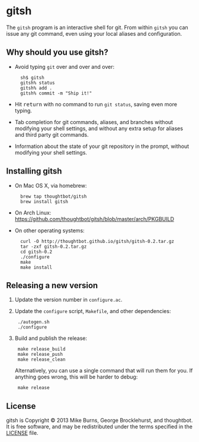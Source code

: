 # gitsh

The `gitsh` program is an interactive shell for git. From within `gitsh` you can
issue any git command, even using your local aliases and configuration.

## Why should you use gitsh?

* Avoid typing `git` over and over and over:

        sh$ gitsh
        gitsh% status
        gitsh% add .
        gitsh% commit -m "Ship it!"

* Hit <kbd>return</kbd> with no command to run `git status`, saving even more
  typing.
* Tab completion for git commands, aliases, and branches without modifying your
  shell settings, and without any extra setup for aliases and third party
  git commands.
* Information about the state of your git repository in the prompt, without
  modifying your shell settings.

## Installing gitsh

* On Mac OS X, via homebrew:

        brew tap thoughtbot/gitsh
        brew install gitsh

* On Arch Linux: https://github.com/thoughtbot/gitsh/blob/master/arch/PKGBUILD

* On other operating systems:

        curl -O http://thoughtbot.github.io/gitsh/gitsh-0.2.tar.gz
        tar -zxf gitsh-0.2.tar.gz
        cd gitsh-0.2
        ./configure
        make
        make install

## Releasing a new version

1. Update the version number in `configure.ac`.

2. Update the `configure` script, `Makefile`, and other dependencies:

        ./autogen.sh
        ./configure

3. Build and publish the release:

        make release_build
        make release_push
        make release_clean

    Alternatively, you can use a single command that will run them for you. If
    anything goes wrong, this will be harder to debug:

        make release

## License

gitsh is Copyright © 2013 Mike Burns, George Brocklehurst, and thoughtbot. It is
free software, and may be redistributed under the terms specified in the
[LICENSE](https://github.com/thoughtbot/gitsh/blob/master/LICENSE) file.
